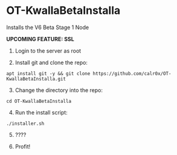 # OT-KwallaBetaInstalla
Installs the V6 Beta Stage 1 Node

**UPCOMING FEATURE: SSL**

1. Login to the server as root

2. Install git and clone the repo:

```
apt install git -y && git clone https://github.com/calr0x/OT-KwallaBetaInstalla.git
```

3. Change the directory into the repo:

```
cd OT-KwallaBetaInstalla
```

4. Run the install script:

```
./installer.sh
```

5. ????

6. Profit!